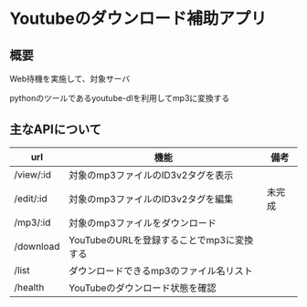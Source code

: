 # Youtubeのダウンロード補助アプリ

## 概要
Web待機を実施して、対象サーバ

pythonのツールであるyoutube-dlを利用してmp3に変換する


## 主なAPIについて

|url|機能|備考|
|--|--|--|
|/view/:id|対象のmp3ファイルのID3v2タグを表示||
|/edit/:id|対象のmp3ファイルのID3v2タグを編集|未完成|
|/mp3/:id|対象のmp3ファイルをダウンロード||
|/download|YouTubeのURLを登録することでmp3に変換する||
|/list|ダウンロードできるmp3のファイル名リスト||
|/health|YouTubeのダウンロード状態を確認||
